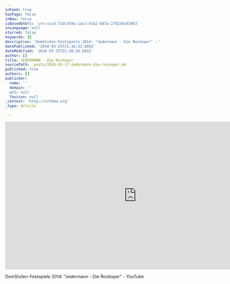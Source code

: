 ```yaml
---
inFeed: true
hasPage: false
inNav: false
isBasedOnUrl: 'urn:uuid:71dcdf8a-1ac1-43a2-8d7a-27823dc61063'
inLanguage: null
starred: false
keywords: []
description: 'DomStufen-Festspiele 2014: "Jedermann - Die Rockoper" - YouTube'
datePublished: '2016-03-25T21:36:33.005Z'
dateModified: '2016-03-25T21:28:24.692Z'
author: []
title: JEDERMANN - Die Rockoper
sourcePath: _posts/2016-03-17-jedermann-die-rockoper.md
published: true
authors: []
publisher:
  name: ''
  domain: ''
  url: null
  favicon: null
_context: 'http://schema.org'
_type: Article

---
```

<iframe src="https://cdn.embedly.com/widgets/media.html?src=https%3A%2F%2Fwww.youtube.com%2Fembed%2FMMxJ1aAiNyQ%3Ffeature%3Doembed&amp;url=https%3A%2F%2Fwww.youtube.com%2Fwatch%3Fv%3DMMxJ1aAiNyQ&amp;image=https%3A%2F%2Fi.ytimg.com%2Fvi%2FMMxJ1aAiNyQ%2Fhqdefault.jpg&amp;key=b7d04c9b404c499eba89ee7072e1c4f7&amp;type=text%2Fhtml&amp;schema=youtube" width="854" height="480" scrolling="no" frameborder="0" allowfullscreen="allowfullscreen" style=""></iframe>

DomStufen-Festspiele 2014: "Jedermann - Die Rockoper" - YouTube